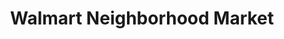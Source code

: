 ---
title: "Walmart Neighborhood Market"
url: /las-vegas/walmart-neighborhood-market-north-lamb-boulevard/
shop: supermarket
---